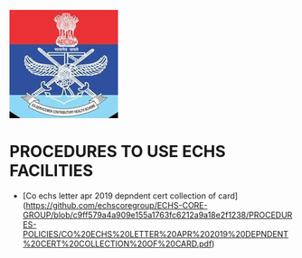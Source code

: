 ![alt text](https://github.com/echscoregroup/images/blob/main/Screenshot%202021-05-31%20092723.jpg?raw=true) 
# PROCEDURES TO USE ECHS FACILITIES

* [Co echs letter apr 2019 depndent cert collection of card] (https://github.com/echscoregroup/ECHS-CORE-GROUP/blob/c9ff579a4a909e155a1763fc6212a9a18e2f1238/PROCEDURES-POLICIES/CO%20ECHS%20LETTER%20APR%202019%20DEPNDENT%20CERT%20COLLECTION%20OF%20CARD.pdf)
